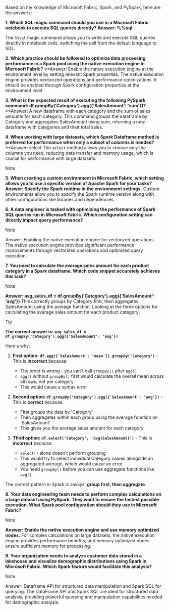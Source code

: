 Based on my knowledge of Microsoft Fabric, Spark, and PySpark, here are the answers:

**1. Which SQL magic command should you use in a Microsoft Fabric notebook to execute SQL queries directly?** **Answer: %%sql**

The `%%sql` magic command allows you to write and execute SQL queries directly in notebook cells, switching the cell from the default language to SQL.

**2. Which practice should be followed to optimize data processing performance in a Spark pool using the native execution engine in Microsoft Fabric?** 
**Answer: Enable the native execution engine at the environment level by setting relevant Spark properties.
The native execution engine provides vectorized operations and performance optimizations. It should be enabled through Spark configuration properties at the environment level.

**3. What is the expected result of executing the following PySpark command: df.groupBy('Category').agg({'SalesAmount': 'sum'})?** 
**Answer: A new dataframe with each category and the sum of sales amounts for each category. 
This command groups the dataframe by Category and aggregates SalesAmount using sum, returning a new dataframe with categories and their total sales.

**4. When working with large datasets, which Spark Dataframe method is preferred for performance when only a subset of columns is needed?** **Answer: select
The `select` method allows you to choose only the columns you need, reducing data transfer and memory usage, which is crucial for performance with large datasets.

> [!NOTE]
> **5. When creating a custom environment in Microsoft Fabric, which setting allows you to use a specific version of Apache Spark for your tasks?** **Answer: Specify the Spark runtime in the environment settings.**
> Custom environments allow you to specify the Spark runtime version along with other configurations like libraries and dependencies.

**6. A data engineer is tasked with optimizing the performance of Spark SQL queries run in Microsoft Fabric. Which configuration setting can directly impact query performance?** 

> [!NOTE]
> Answer: Enabling the native execution engine for vectorized operations.
> The native execution engine provides significant performance improvements through vectorized operations and optimized query execution.

**7. You need to calculate the average sales amount for each product category in a Spark dataframe. Which code snippet accurately achieves this task?** 

> [!NOTE]
> **Answer: avg_sales_df = df.groupBy('Category').agg({'SalesAmount': 'avg'})**
> This correctly groups by Category first, then aggregates SalesAmount using the average function.
> Looking at the three options for calculating the average sales amount for each product category:

> [!Tip]
> **The correct answer is: `avg_sales_df = df.groupBy('Category').agg({'SalesAmount': 'avg'})`**
> 
> Here's why:
> 
> 1. **First option: `df.agg({'SalesAmount': 'mean'}).groupBy('Category')`** - This is **incorrect** because:
>     
>     - The order is wrong - you can't call `groupBy()` after `agg()`
>     - `agg()` without `groupBy()` first would calculate the overall mean across all rows, not per category
>     - This would cause a syntax error
> 2. **Second option: `df.groupBy('Category').agg({'SalesAmount': 'avg'})`** - This is **correct** because:
>     
>     - First groups the data by 'Category'
>     - Then aggregates within each group using the average function on 'SalesAmount'
>     - This gives you the average sales amount for each category
> 3. **Third option: `df.select('Category', 'avg(SalesAmount)')`** - This is **incorrect** because:
>     
>     - `select()` alone doesn't perform grouping
>     - This would try to select individual Category values alongside an aggregated average, which would cause an error
>     - You need `groupBy()` before you can use aggregate functions like `avg()`
> 
> The correct pattern in Spark is always: **group first, then aggregate**.

**8. Your data engineering team needs to perform complex calculations on a large dataset using PySpark. They want to ensure the fastest possible execution. What Spark pool configuration should they use in Microsoft Fabric?** 

> [!NOTE]
> **Answer: Enable the native execution engine and use memory optimized nodes.**
> For complex calculations on large datasets, the native execution engine provides performance benefits, and memory optimized nodes ensure sufficient memory for processing.
> 

**9. Your organization needs to analyze customer data stored in a lakehouse and visualize demographic distributions using Spark in Microsoft Fabric. Which Spark feature would facilitate this analysis?** 

> [!NOTE]
> Answer: Dataframe API for structured data manipulation and Spark SQL for querying.
> The DataFrame API and Spark SQL are ideal for structured data analysis, providing powerful querying and manipulation capabilities needed for demographic analysis.